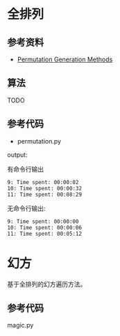 # 全排列

## 参考资料

- [Permutation Generation Methods](!https://www.princeton.edu/~rblee/ELE572Papers/p137-sedgewick.pdf)

## 算法

TODO

## 参考代码

- permutation.py

output:

有命令行输出
```
9: Time spent: 00:00:02
10: Time spent: 00:00:32
11: Time spent: 00:08:29
```

无命令行输出:
```
9: Time spent: 00:00:00
10: Time spent: 00:00:06
11: Time spent: 00:05:12
```

# 幻方

基于全排列的幻方遍历方法。

## 参考代码

magic.py
